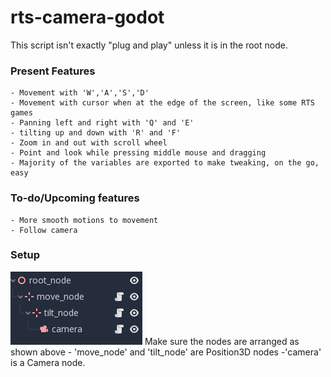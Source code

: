 # rts-camera-godot

This script isn't exactly "plug and play" unless it is in the root node. 

### Present Features
    - Movement with 'W','A','S','D'
    - Movement with cursor when at the edge of the screen, like some RTS games
    - Panning left and right with 'Q' and 'E'
    - tilting up and down with 'R' and 'F'
    - Zoom in and out with scroll wheel
    - Point and look while pressing middle mouse and dragging
    - Majority of the variables are exported to make tweaking, on the go, easy

### To-do/Upcoming features
    - More smooth motions to movement
    - Follow camera



### Setup
![Setup](/scene_tree.png)
Make sure the nodes are arranged as shown above
	- 'move_node' and 'tilt_node' are Position3D nodes
	-'camera' is a Camera node. 
